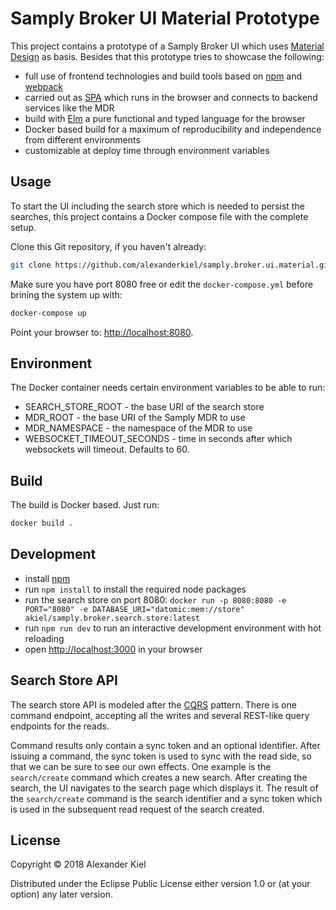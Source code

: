 # Samply Broker UI Material Prototype

This project contains a prototype of a Samply Broker UI which uses [Material Design][1] as basis. Besides that this prototype tries to showcase the following:

* full use of frontend technologies and build tools based on [npm][2] and [webpack][3]
* carried out as [SPA][4] which runs in the browser and connects to backend services like the MDR
* build with [Elm][5] a pure functional and typed language for the browser
* Docker based build for a maximum of reproducibility and independence from different environments
* customizable at deploy time through environment variables

## Usage

To start the UI including the search store which is needed to persist the searches, this project contains a Docker compose file with the complete setup. 

Clone this Git repository, if you haven't already:

```bash
git clone https://github.com/alexanderkiel/samply.broker.ui.material.git
```

Make sure you have port 8080 free or edit the `docker-compose.yml` before brining the system up with:

```bash
docker-compose up
```

Point your browser to: [http://localhost:8080](http://localhost:8080).

## Environment

The Docker container needs certain environment variables to be able to run:

* SEARCH_STORE_ROOT - the base URI of the search store
* MDR_ROOT - the base URI of the Samply MDR to use
* MDR_NAMESPACE - the namespace of the MDR to use
* WEBSOCKET_TIMEOUT_SECONDS - time in seconds after which websockets will timeout. Defaults to 60. 

## Build

The build is Docker based. Just run:

```bash
docker build .
```

## Development

* install [npm][2]
* run `npm install` to install the required node packages
* run the search store on port 8080: `docker run -p 8080:8080 -e PORT="8080" -e DATABASE_URI="datomic:mem://store" akiel/samply.broker.search.store:latest`
* run `npm run dev` to run an interactive development environment with hot reloading
* open [http://localhost:3000](http://localhost:3000) in your browser

## Search Store API

The search store API is modeled after the [CQRS][6] pattern. There is one 
command endpoint, accepting all the writes and several REST-like query endpoints
for the reads.

Command results only contain a sync token and an optional identifier. After issuing a command, the sync token is used to sync with the read side, so that we can be sure to see our own effects. One example is the `search/create` command which creates a new search. After creating the search, the UI navigates to the search page which displays it. The result of the `search/create` command is the search identifier and a sync token which is used in the subsequent read request of the search created. 

## License

Copyright © 2018 Alexander Kiel

Distributed under the Eclipse Public License either version 1.0 or (at
your option) any later version.

[1]: <https://material.io>
[2]: <https://www.npmjs.com>
[3]: <https://webpack.js.org>
[4]: <https://en.wikipedia.org/wiki/Single-page_application>
[5]: <https://elm-lang.org>
[6]: <https://docs.microsoft.com/en-us/azure/architecture/patterns/cqrs>
